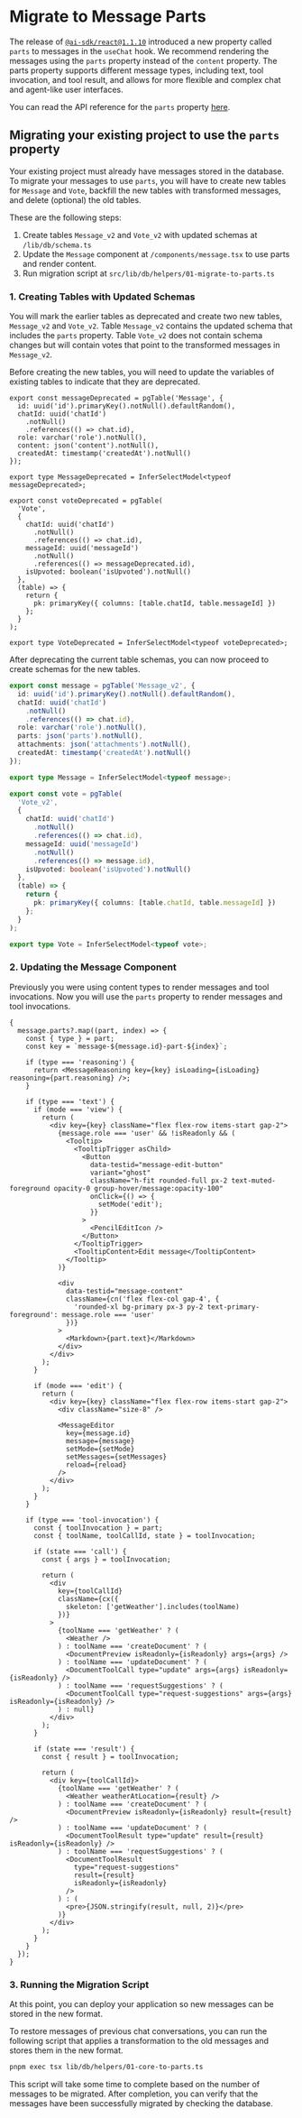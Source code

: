 # Migrate to Message Parts

The release of [`@ai-sdk/react@1.1.10`](https://github.com/vercel/ai/pull/4670) introduced a new property called `parts` to messages in the `useChat` hook. We recommend rendering the messages using the `parts` property instead of the `content` property. The parts property supports different message types, including text, tool invocation, and tool result, and allows for more flexible and complex chat and agent-like user interfaces.

You can read the API reference for the `parts` property [here](https://sdk.vercel.ai/docs/reference/ai-sdk-ui/use-chat#messages.ui-message.parts).

## Migrating your existing project to use the `parts` property

Your existing project must already have messages stored in the database. To migrate your messages to use `parts`, you will have to create new tables for `Message` and `Vote`, backfill the new tables with transformed messages, and delete (optional) the old tables.

These are the following steps:

1. Create tables `Message_v2` and `Vote_v2` with updated schemas at `/lib/db/schema.ts`
2. Update the `Message` component at `/components/message.tsx` to use parts and render content.
3. Run migration script at `src/lib/db/helpers/01-migrate-to-parts.ts`

### 1. Creating Tables with Updated Schemas

You will mark the earlier tables as deprecated and create two new tables, `Message_v2` and `Vote_v2`. Table `Message_v2` contains the updated schema that includes the `parts` property. Table `Vote_v2` does not contain schema changes but will contain votes that point to the transformed messages in `Message_v2`.

Before creating the new tables, you will need to update the variables of existing tables to indicate that they are deprecated.

```tsx title="/lib/db/schema.ts"
export const messageDeprecated = pgTable('Message', {
  id: uuid('id').primaryKey().notNull().defaultRandom(),
  chatId: uuid('chatId')
    .notNull()
    .references(() => chat.id),
  role: varchar('role').notNull(),
  content: json('content').notNull(),
  createdAt: timestamp('createdAt').notNull()
});

export type MessageDeprecated = InferSelectModel<typeof messageDeprecated>;

export const voteDeprecated = pgTable(
  'Vote',
  {
    chatId: uuid('chatId')
      .notNull()
      .references(() => chat.id),
    messageId: uuid('messageId')
      .notNull()
      .references(() => messageDeprecated.id),
    isUpvoted: boolean('isUpvoted').notNull()
  },
  (table) => {
    return {
      pk: primaryKey({ columns: [table.chatId, table.messageId] })
    };
  }
);

export type VoteDeprecated = InferSelectModel<typeof voteDeprecated>;
```

After deprecating the current table schemas, you can now proceed to create schemas for the new tables.

```ts title="/lib/db/schema.ts"
export const message = pgTable('Message_v2', {
  id: uuid('id').primaryKey().notNull().defaultRandom(),
  chatId: uuid('chatId')
    .notNull()
    .references(() => chat.id),
  role: varchar('role').notNull(),
  parts: json('parts').notNull(),
  attachments: json('attachments').notNull(),
  createdAt: timestamp('createdAt').notNull()
});

export type Message = InferSelectModel<typeof message>;

export const vote = pgTable(
  'Vote_v2',
  {
    chatId: uuid('chatId')
      .notNull()
      .references(() => chat.id),
    messageId: uuid('messageId')
      .notNull()
      .references(() => message.id),
    isUpvoted: boolean('isUpvoted').notNull()
  },
  (table) => {
    return {
      pk: primaryKey({ columns: [table.chatId, table.messageId] })
    };
  }
);

export type Vote = InferSelectModel<typeof vote>;
```

### 2. Updating the Message Component

Previously you were using content types to render messages and tool invocations. Now you will use the `parts` property to render messages and tool invocations.

```tsx title="components/message.tsx"
{
  message.parts?.map((part, index) => {
    const { type } = part;
    const key = `message-${message.id}-part-${index}`;

    if (type === 'reasoning') {
      return <MessageReasoning key={key} isLoading={isLoading} reasoning={part.reasoning} />;
    }

    if (type === 'text') {
      if (mode === 'view') {
        return (
          <div key={key} className="flex flex-row items-start gap-2">
            {message.role === 'user' && !isReadonly && (
              <Tooltip>
                <TooltipTrigger asChild>
                  <Button
                    data-testid="message-edit-button"
                    variant="ghost"
                    className="h-fit rounded-full px-2 text-muted-foreground opacity-0 group-hover/message:opacity-100"
                    onClick={() => {
                      setMode('edit');
                    }}
                  >
                    <PencilEditIcon />
                  </Button>
                </TooltipTrigger>
                <TooltipContent>Edit message</TooltipContent>
              </Tooltip>
            )}

            <div
              data-testid="message-content"
              className={cn('flex flex-col gap-4', {
                'rounded-xl bg-primary px-3 py-2 text-primary-foreground': message.role === 'user'
              })}
            >
              <Markdown>{part.text}</Markdown>
            </div>
          </div>
        );
      }

      if (mode === 'edit') {
        return (
          <div key={key} className="flex flex-row items-start gap-2">
            <div className="size-8" />

            <MessageEditor
              key={message.id}
              message={message}
              setMode={setMode}
              setMessages={setMessages}
              reload={reload}
            />
          </div>
        );
      }
    }

    if (type === 'tool-invocation') {
      const { toolInvocation } = part;
      const { toolName, toolCallId, state } = toolInvocation;

      if (state === 'call') {
        const { args } = toolInvocation;

        return (
          <div
            key={toolCallId}
            className={cx({
              skeleton: ['getWeather'].includes(toolName)
            })}
          >
            {toolName === 'getWeather' ? (
              <Weather />
            ) : toolName === 'createDocument' ? (
              <DocumentPreview isReadonly={isReadonly} args={args} />
            ) : toolName === 'updateDocument' ? (
              <DocumentToolCall type="update" args={args} isReadonly={isReadonly} />
            ) : toolName === 'requestSuggestions' ? (
              <DocumentToolCall type="request-suggestions" args={args} isReadonly={isReadonly} />
            ) : null}
          </div>
        );
      }

      if (state === 'result') {
        const { result } = toolInvocation;

        return (
          <div key={toolCallId}>
            {toolName === 'getWeather' ? (
              <Weather weatherAtLocation={result} />
            ) : toolName === 'createDocument' ? (
              <DocumentPreview isReadonly={isReadonly} result={result} />
            ) : toolName === 'updateDocument' ? (
              <DocumentToolResult type="update" result={result} isReadonly={isReadonly} />
            ) : toolName === 'requestSuggestions' ? (
              <DocumentToolResult
                type="request-suggestions"
                result={result}
                isReadonly={isReadonly}
              />
            ) : (
              <pre>{JSON.stringify(result, null, 2)}</pre>
            )}
          </div>
        );
      }
    }
  });
}
```

### 3. Running the Migration Script

At this point, you can deploy your application so new messages can be stored in the new format.

To restore messages of previous chat conversations, you can run the following script that applies a transformation to the old messages and stores them in the new format.

```zsh title="shell"
pnpm exec tsx lib/db/helpers/01-core-to-parts.ts
```

This script will take some time to complete based on the number of messages to be migrated. After completion, you can verify that the messages have been successfully migrated by checking the database.
